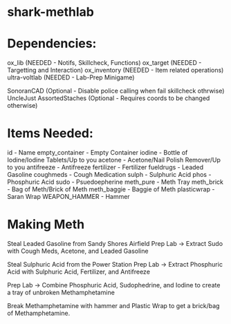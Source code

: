 # shark-methlab

# Dependencies:
ox_lib (NEEDED - Notifs, Skillcheck, Functions)
ox_target (NEEDED - Targetting and Interaction)
ox_inventory (NEEDED - Item related operations)
ultra-voltlab (NEEDED - Lab-Prep Minigame)

SonoranCAD (Optional - Disable police calling when fail skillcheck  othrwise)
UncleJust AssortedStaches (Optional - Requires coords to be changed otherwise)

# Items Needed:

id - Name
empty_container - Empty Container
iodine - Bottle of Iodine/Iodine Tablets/Up to you
acetone - Acetone/Nail Polish Remover/Up to you
antifreeze - Antifreeze
fertilizer - Fertilizer
fueldrugs - Leaded Gasoline
coughmeds - Cough Medication
sulph - Sulphuric Acid
phos - Phosphuric Acid
sudo - Psuedoepherine
meth_pure - Meth Tray
meth_brick - Bag of Meth/Brick of Meth
meth_baggie - Baggie of Meth
plasticwrap - Saran Wrap
WEAPON_HAMMER - Hammer

# Making Meth

Steal Leaded Gasoline from Sandy Shores Airfield
Prep Lab -> Extract Sudo with Cough Meds, Acetone, and Leaded Gasoline

Steal Sulphuric Acid from the Power Station
Prep Lab -> Extract Phosphuric Acid with Sulphuric Acid, Fertilizer, and Antifreeze

Prep Lab -> Combine Phosphuric Acid, Sudophedrine, and Iodine to create a tray of unbroken Methamphetamine

Break Methamphetamine with hammer and Plastic Wrap to get a brick/bag of Methamphetamine.
